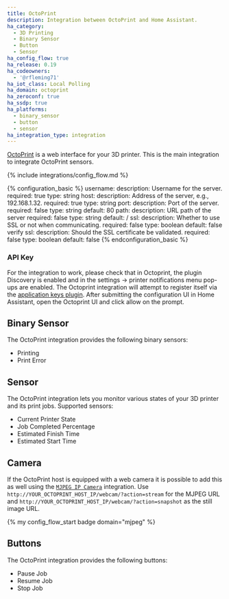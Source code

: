 ```yaml
---
title: OctoPrint
description: Integration between OctoPrint and Home Assistant.
ha_category:
  - 3D Printing
  - Binary Sensor
  - Button
  - Sensor
ha_config_flow: true
ha_release: 0.19
ha_codeowners:
  - '@rfleming71'
ha_iot_class: Local Polling
ha_domain: octoprint
ha_zeroconf: true
ha_ssdp: true
ha_platforms:
  - binary_sensor
  - button
  - sensor
ha_integration_type: integration
---
```


[OctoPrint](https://octoprint.org/) is a web interface for your 3D printer. This is the main integration to integrate OctoPrint sensors.

{% include integrations/config_flow.md %}

{% configuration_basic %}
username:
  description: Username for the server.
  required: true
  type: string
host:
  description: Address of the server, e.g., 192.168.1.32.
  required: true
  type: string
port:
  description:  Port of the server.
  required: false
  type: string
  default: 80
path:
  description: URL path of the server
  required: false
  type: string
  default: /
ssl:
  description: Whether to use SSL or not when communicating.
  required: false
  type: boolean
  default: false
verify ssl:
  description: Should the SSL certificate be validated.
  required: false
  type: boolean
  default: false
{% endconfiguration_basic %}

### API Key
For the integration to work, please check that in Octoprint, the plugin Discovery is enabled and in the settings -> printer notifications menu pop-ups are enabled.
The Octoprint integration will attempt to register itself via the [application keys plugin](https://docs.octoprint.org/en/master/bundledplugins/appkeys.html). After submitting the configuration UI in Home Assistant, open the Octoprint UI and click allow on the prompt.

## Binary Sensor

The OctoPrint integration provides the following binary sensors:

- Printing
- Print Error

## Sensor

The OctoPrint integration lets you monitor various states of your 3D printer and its print jobs.
Supported sensors:

- Current Printer State
- Job Completed Percentage
- Estimated Finish Time
- Estimated Start Time

## Camera

If the OctoPrint host is equipped with a web camera it is possible to add this as well using the [`MJPEG IP Camera`](/integrations/mjpeg) integration. Use `http://YOUR_OCTOPRINT_HOST_IP/webcam/?action=stream` for the MJPEG URL and `http://YOUR_OCTOPRINT_HOST_IP/webcam/?action=snapshot` as the still image URL.

<!-- textlint-disable -->

{% my config_flow_start badge domain="mjpeg" %}

<!-- textlint-enable -->

## Buttons

The OctoPrint integration provides the following buttons:

- Pause Job
- Resume Job
- Stop Job
